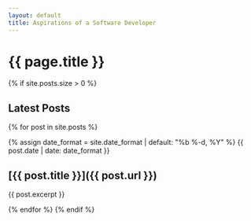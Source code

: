 ```yaml
---
layout: default
title: Aspirations of a Software Developer
---
```

# {{ page.title }}

{% if site.posts.size > 0 %}
## Latest Posts
{% for post in site.posts %}

{% assign date_format = site.date_format | default: "%b %-d, %Y" %}
<span>{{ post.date | date: date_format }}</span>
## [{{ post.title }}]({{ post.url }})
{{ post.excerpt }}

{% endfor %}
{% endif %}